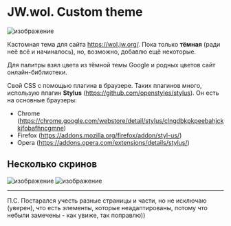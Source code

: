 # JW.wol. Custom theme
![изображение](https://user-images.githubusercontent.com/33624926/147481739-0b466a50-b66b-4862-9a9c-a2cf65378311.png)

Кастомная тема для сайта https://wol.jw.org/. Пока только **тёмная** (ради неё всё и начиналось), но, возможно, добавлю ещё некоторые.

Для палитры взял цвета из тёмной темы Google и родных цветов сайт онлайн-библиотеки.

Свой CSS с помощью плагина в браузере. Таких плагинов много, использую плагин **Stylus** (https://github.com/openstyles/stylus). Он есть на основные браузеры:
- Chrome (https://chrome.google.com/webstore/detail/stylus/clngdbkpkpeebahjckkjfobafhncgmne)
- Firefox (https://addons.mozilla.org/firefox/addon/styl-us/)
- Opera (https://addons.opera.com/extensions/details/stylus/)

## Несколько скринов
![изображение](https://user-images.githubusercontent.com/33624926/147483157-1eb1ea56-b2ef-4494-ae62-f674a0aa104b.png)
![изображение](https://user-images.githubusercontent.com/33624926/147483188-47c99ebf-aed2-47c3-aff4-f0a2aeb58ba1.png)

-------
П.С. Постарался учесть разные страницы и части, но не исключаю (уверен), что есть элементы, которые неадаптированы, потому что небыли замечены - как увиже, так поправлю))
